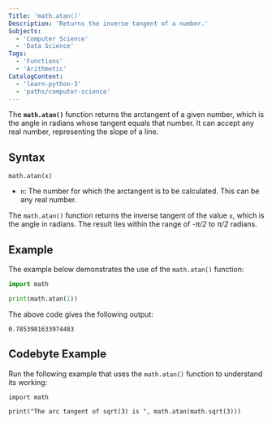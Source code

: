 ```yaml
---
Title: 'math.atan()'
Description: 'Returns the inverse tangent of a number.'
Subjects:
  - 'Computer Science'
  - 'Data Science'
Tags:
  - 'Functions'
  - 'Arithmetic'
CatalogContent:
  - 'learn-python-3'
  - 'paths/computer-science'
---
```


The **`math.atan()`** function returns the arctangent of a given number, which is the angle in radians whose tangent equals that number. It can accept any real number, representing the slope of a line.

## Syntax

```pseudo
math.atan(x)
```

- `n`: The number for which the arctangent is to be calculated. This can be any real number.

The `math.atan()` function returns the inverse tangent of the value `x`, which is the angle in radians. The result lies within the range of _-π/2_ to _π/2_ radians.

## Example

The example below demonstrates the use of the `math.atan()` function:

```py
import math

print(math.atan(1))
```

The above code gives the following output:

```shell
0.7853981633974483
```

## Codebyte Example

Run the following example that uses the `math.atan()` function to understand its working:

```codebyte/python
import math

print("The arc tangent of sqrt(3) is ", math.atan(math.sqrt(3)))
```
